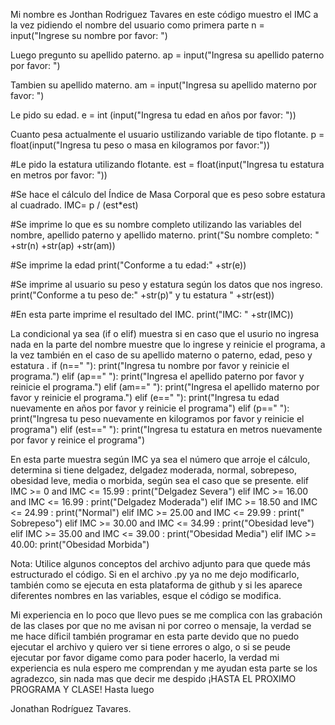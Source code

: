 Mi nombre es Jonthan Rodriguez Tavares en este código muestro el IMC a la vez pidiendo el nombre del usuario como primera parte
n = input("Ingrese su nombre por favor: ")

Luego pregunto su apellido paterno.
ap = input("Ingresa su apellido paterno por favor: ")

Tambien su apellido materno.
am = input("Ingresa su apellido materno por favor: ")

Le pido su edad.
e = int (input("Ingresa tu edad en años por favor: "))

Cuanto pesa actualmente el usuario ustilizando variable de tipo flotante.
p = float(input("Ingresa tu peso o masa en kilogramos por favor:"))

#Le pido la estatura utilizando flotante.
est = float(input("Ingresa tu estatura en metros por favor: "))

#Se hace el cálculo del Índice de Masa Corporal que es peso sobre estatura al cuadrado.
IMC= p / (est*est)

#Se imprime lo que es su nombre completo utilizando las variables del nombre, apellido paterno y apellido materno.
print("Su nombre completo: " +str(n) +str(ap) +str(am)) 

#Se imprime la edad 
print("Conforme a tu edad:" +str(e))

#Se imprime al usuario su peso y estatura según los datos que nos ingreso.
print("Conforme a tu peso de:" +str(p)" y tu estatura " +str(est))

#En esta parte imprime el resultado del IMC.
print("IMC: " +str(IMC))

La condicional ya sea (if o elif) muestra si en caso que el usurio no ingresa nada en la parte del nombre muestre que lo ingrese y reinicie el programa, a la vez
también en el caso de su apellido materno o paterno, edad, peso y estatura  .
if (n==" "):
  print("Ingresa tu nombre por favor y reinicie el programa.")
elif (ap==" "):
  print("Ingresa el apellido paterno por favor y reinicie el programa.")
elif (am==" "):
  print("Ingresa el apellido materno por favor y reinicie el programa.")
elif (e==" "):
  print("Ingresa tu edad nuevamente en años por favor y reinicie el programa")
elif (p==" "):
  print("Ingresa tu peso nuevamente en kilogramos por favor y reinicie el programa")
elif (est==" "):
  print("Ingresa tu estatura en metros nuevamente por favor y reinice el programa")

En esta parte muestra según IMC ya sea el número que arroje el cálculo, determina si tiene delgadez, delgadez moderada, normal, sobrepeso, obesidad leve, media o morbida, según sea el caso
que se presente.
elif IMC >= 0 and IMC <= 15.99 :
  print("Delgadez Severa")
elif IMC >= 16.00 and IMC <= 16.99 :
  print("Delgadez Moderada")
elif IMC >= 18.50 and IMC <= 24.99 :
  print("Normal")
elif IMC >= 25.00 and IMC <= 29.99 :
  print(" Sobrepeso")
elif IMC >= 30.00 and IMC <= 34.99 :
  print("Obesidad leve")
elif IMC >= 35.00 and IMC <= 39.00 :
  print("Obesidad Media")
elif IMC >= 40.00:
  print("Obesidad Morbida")

Nota: Utilice algunos conceptos del archivo adjunto para que quede más estructurado el código. Si en el archivo .py ya no me dejo modificarlo, también como se ejecuta en esta plataforma de github y si les aparece diferentes nombres en las variables, esque el código se modifica.

Mi experiencia en lo poco que llevo pues se me complica con las grabación de las clases por que no me avisan ni por correo o mensaje, la verdad se me hace díficil también programar en esta parte devido que no puedo ejecutar el archivo y quiero ver si tiene errores o algo, o si se peude ejecutar por favor digame como para poder hacerlo, la verdad mi experiencia es nula espero me comprendan y me ayudan esta parte se los agradezco, sin nada mas que decir me despido ¡HASTA EL PROXIMO PROGRAMA Y CLASE! Hasta luego

Jonathan Rodríguez Tavares.
